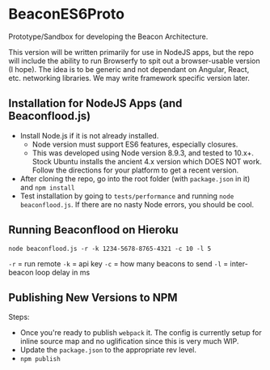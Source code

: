 # BeaconES6Proto

Prototype/Sandbox for developing the Beacon Architecture.

This version will be written primarily for use in NodeJS apps, but the repo will include the ability to run Browserfy to 
spit out a browser-usable version (I hope). The idea is to be generic and not dependant on Angular, React, etc. networking
libraries. We may write framework specific version later.

## Installation for NodeJS Apps (and Beaconflood.js)

- Install Node.js if it is not already installed.
    - Node version must support ES6 features, especially closures.
    - This was developed using Node version 8.9.3, and tested to 10.x+. Stock Ubuntu installs the ancient 4.x version which DOES NOT work. Follow the directions for your platform to get a recent version.
- After cloning the repo, go into the root folder (with `package.json` in it) and `npm install`
- Test installation by going to `tests/performance` and running `node beaconflood.js`. If there are no nasty Node errors, you should be cool.

## Running Beaconflood on Hieroku

`node beaconflood.js -r -k 1234-5678-8765-4321 -c 10 -l 5`

`-r` = run remote
`-k` = api key
`-c` = how many beacons to send
`-l` = inter-beacon loop delay in ms


## Publishing New Versions to NPM

Steps:
- Once you're ready to publish `webpack` it. The config is currently setup for inline source map and no uglification 
since this is very much WIP.
- Update the `package.json` to the appropriate rev level.
- `npm publish`




